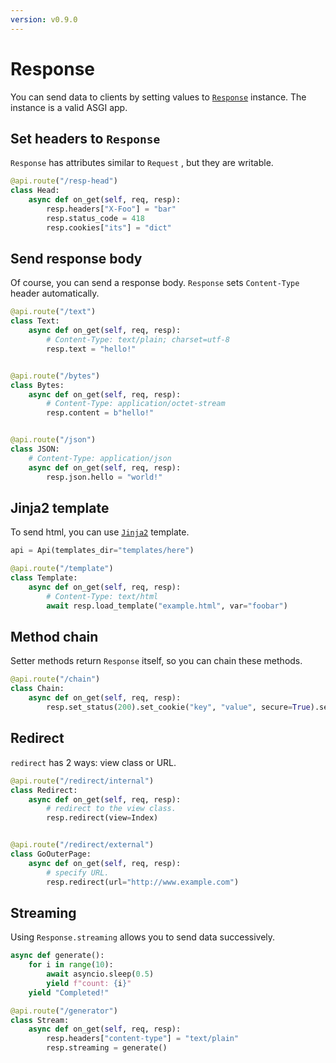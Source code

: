```yaml
---
version: v0.9.0
---
```


# Response

You can send data to clients by setting values to [`Response`](api/models/http-py.md#Response) instance. The instance is a valid ASGI app.

## Set headers to `Response`

`Response` has attributes similar to `Request` , but they are writable.

```python
@api.route("/resp-head")
class Head:
    async def on_get(self, req, resp):
        resp.headers["X-Foo"] = "bar"
        resp.status_code = 418
        resp.cookies["its"] = "dict"

```

## Send response body

Of course, you can send a response body. `Response` sets `Content-Type` header automatically.

```python
@api.route("/text")
class Text:
    async def on_get(self, req, resp):
        # Content-Type: text/plain; charset=utf-8
        resp.text = "hello!"


@api.route("/bytes")
class Bytes:
    async def on_get(self, req, resp):
        # Content-Type: application/octet-stream
        resp.content = b"hello!"


@api.route("/json")
class JSON:
    # Content-Type: application/json
    async def on_get(self, req, resp):
        resp.json.hello = "world!"

```

## Jinja2 template

To send html, you can use [`Jinja2`](https://github.com/pallets/jinja/) template.

```python
api = Api(templates_dir="templates/here")

@api.route("/template")
class Template:
    async def on_get(self, req, resp):
        # Content-Type: text/html
        await resp.load_template("example.html", var="foobar")

```

## Method chain

Setter methods return `Response` itself, so you can chain these methods.

```python
@api.route("/chain")
class Chain:
    async def on_get(self, req, resp):
        resp.set_status(200).set_cookie("key", "value", secure=True).set_text("long chain!").set_header("X-somehead", "value")

```

## Redirect

`redirect` has 2 ways: view class or URL.

```python
@api.route("/redirect/internal")
class Redirect:
    async def on_get(self, req, resp):
        # redirect to the view class.
        resp.redirect(view=Index)


@api.route("/redirect/external")
class GoOuterPage:
    async def on_get(self, req, resp):
        # specify URL.
        resp.redirect(url="http://www.example.com")

```

## Streaming

Using `Response.streaming` allows you to send data successively.

```python
async def generate():
    for i in range(10):
        await asyncio.sleep(0.5)
        yield f"count: {i}"
    yield "Completed!"

@api.route("/generator")
class Stream:
    async def on_get(self, req, resp):
        resp.headers["content-type"] = "text/plain"
        resp.streaming = generate()

```

